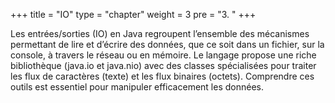 +++
title = "IO"
type = "chapter"
weight = 3
pre = "3. "
+++

Les entrées/sorties (IO) en Java regroupent l’ensemble des mécanismes permettant de lire et d’écrire des données, que ce soit dans un fichier, sur la console, à travers le réseau ou en mémoire. Le langage propose une riche bibliothèque (java.io et java.nio) avec des classes spécialisées pour traiter les flux de caractères (texte) et les flux binaires (octets). Comprendre ces outils est essentiel pour manipuler efficacement les données.